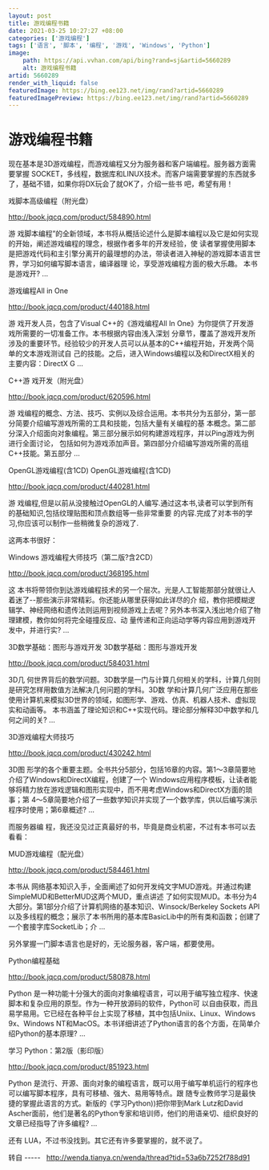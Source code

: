 ```yaml
---
layout: post
title: 游戏编程书籍
date: 2021-03-25 10:27:27 +08:00
categories: ['游戏编程']
tags: ['语言', '脚本', '编程', '游戏', 'Windows', 'Python']
image:
    path: https://api.vvhan.com/api/bing?rand=sj&artid=5660289
    alt: 游戏编程书籍
artid: 5660289
render_with_liquid: false
featuredImage: https://bing.ee123.net/img/rand?artid=5660289
featuredImagePreview: https://bing.ee123.net/img/rand?artid=5660289
---
```


# 游戏编程书籍

现在基本是3D游戏编程，而游戏编程又分为服务器和客户端编程。服务器方面需要掌握 SOCKET，多线程，数据库和LINUX技术。而客户端需要掌握的东西就多了，基础不错，如果你将DX玩会了就OK了，介绍一些书 吧，希望有用！
  
  
戏脚本高级编程（附光盘）
  
<http://book.jqcq.com/product/584890.html>
  
游 戏脚本编程”的全新领域，本书将从概括论述什么是脚本编程以及它是如何实现的开始，阐述游戏编程的理念，根据作者多年的开发经验，使 读者掌握使用脚本是把游戏代码和主引擎分离开的最理想的办法，带读者进入神秘的游戏脚本语言世界，学习如何编写脚本语言，编译器理 论，享受游戏编程方面的极大乐趣。 本书是游戏开? ...
  
  
游戏编程All in One
  
<http://book.jqcq.com/product/440188.html>
  
游 戏开发人员，包含了Visual C++的《游戏编程All In One》为你提供了开发游戏所需要的一切准备工作。本书根据内容由浅入深划 分章节，覆盖了游戏开发所涉及的重要环节。经验较少的开发人员可以从基本的C++编程开始，开发两个简单的文本游戏测试自 己的技能。之后，进入Windows编程以及和DirectX相关的主要内容：DirectX G ...
  
  
C++游 戏开发（附光盘）
  
<http://book.jqcq.com/product/620596.html>
  
游 戏编程的概念、方法、技巧、实例以及综合运用。本书共分为五部分，第一部分简要介绍编写游戏所需的工具和技能，包括大量有关编程的基 本概念。第二部分深入介绍面向对象编程。第三部分展示如何构建游戏程序，并以Ping游戏为例进行全面讨论， 包括如何为游戏添加声音。第四部分介绍编写游戏所需的高组C++技能。第五部分 ...
  
  
OpenGL游戏编程(含1CD) OpenGL游戏编程(含1CD)
  
<http://book.jqcq.com/product/440281.html>
  
游 戏编程,但是以前从没接触过OpenGL的人编写.通过这本书,读者可以学到所有的基础知识,包括纹理贴图和顶点数组等一些非常重要 的内容.完成了对本书的学习,你应该可以制作一些稍微复杂的游戏了.
  
  
这两本书很好：
  
  
Windows 游戏编程大师技巧（第二版?含2CD）
  
<http://book.jqcq.com/product/368195.html>
  
这 本书将带领你到达游戏编程技术的另一个层次。光是人工智能那部分就很让人着迷了--那些演示非常精彩。你还能从哪里获得如此详尽的介 绍，教你把模糊逻辑学、神经网络和遗传法则运用到视频游戏上去呢？另外本书深入浅出地介绍了物理建模，教你如何将完全碰撞反应、动 量传递和正向运动学等内容应用到游戏开发中，并进行实? ...
  
  
3D数学基础：图形与游戏开发 3D数学基础：图形与游戏开发
  
<http://book.jqcq.com/product/584031.html>
  
3D几 何世界背后的数学问题。3D数学是一门与计算几何相关的学科，计算几何则是研究怎样用数值方法解决几何问题的学科。3D数 学和计算几何广泛应用在那些使用计算机来模拟3D世界的领域，如图形学、游戏、仿真、机器人技术、虚拟现实和动画等。 本书涵盖了理论知识和C++实现代码。理论部分解释3D中数学和几何之间的关? ...
  
  
3D游戏编程大师技巧
  
<http://book.jqcq.com/product/430242.html>
  
3D图 形学的各个重要主题。全书共分5部分，包括16章的内容。第1～3章简要地介绍了Windows和DirectX编程，创建了一个 Windows应用程序模板，让读者能够将精力放在游戏逻辑和图形实现中，而不用考虑Windows和DirectX方面的琐事；第 4～5章简要地介绍了一些数学知识并实现了一个数学库，供以后编写演示程序时使用；第6章概述? ...
  
  
而服务器编 程，我还没见过正真最好的书，毕竟是商业机密，不过有本书可以去看看：
  
  
MUD游戏编程（配光盘）
  
<http://book.jqcq.com/product/584461.html>
  
本书从 网络基本知识入手，全面阐述了如何开发纯文字MUD游戏。并通过构建SimpleMUD和BetterMUD这两个MUD，重点讲述 了如何实现MUD。本书分为4大部分。第1部分介绍了计算机网络的基本知识、Winsock/Berkeley Sockets API以及多线程的概念；展示了本书所用的基本库BasicLib中的所有类和函数；创建了一个套接字库SocketLib；介 ...
  
  
另外掌握一门脚本语言也是好的，无论服务器，客户端，都要使用。
  
  
Python编程基础
  
<http://book.jqcq.com/product/580878.html>
  
Python 是一种功能十分强大的面向对象编程语言，可以用于编写独立程序、快速脚本和复杂应用的原型。作为一种开放源码的软件，Python可 以自由获取，而且易学易用。它已经在各种平台上实现了移植，其中包括Uniix、Linux、Windows 9x、Windows NT和MacOS。本书详细讲述了Python语言的各个方面，在简单介绍Python的基本原理? ...
  
  
学习 Python：第2版（影印版）
  
<http://book.jqcq.com/product/851923.html>
  
Python 是流行、开源、面向对象的编程语言，既可以用于编写单机运行的程序也可以编写脚本程序，具有可移植、强大、易用等特点。跟 随专业教师学习是最快捷的掌握此语言的方式。新版的《学习Python))把你带到Mark Lutz和David Ascher面前，他们是著名的Python专家和培训师，他们的用语亲切、组织良好的文章已经指导了许多编程? ...
  
  
还有 LUA，不过书没找到。其它还有许多要掌握的，就不说了。

转自 -----   http://wenda.tianya.cn/wenda/thread?tid=53a6b7252f788d91